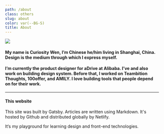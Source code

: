 ```yaml
---
path: /about
class: others
slug: about
color: var(--BG-S)
title: About
---
```


![](/assets/me.png)

#### My name is Curiosity Wen, I’m Chinese he/him living in Shanghai, China. Design is the medium through which I express myself.
#### I’m currently the product designer for aDrive at Alibaba. I’ve and also work on building design system. Before that, I worked on Teambition Thoughts, 100offer, and AMILY. I love building tools that people depend on for their work.

<!-- <a href="ha.html" target="_blank" rel="noopener noreferrer"><h4>Read about my work →</h4></a> -->

---

#### This website

This site was built by Gatsby. Articles are written using Markdown.
It's hosted by Github and distributed globally by Netlify.

It‘s my playground for learning design and front-end technologies.